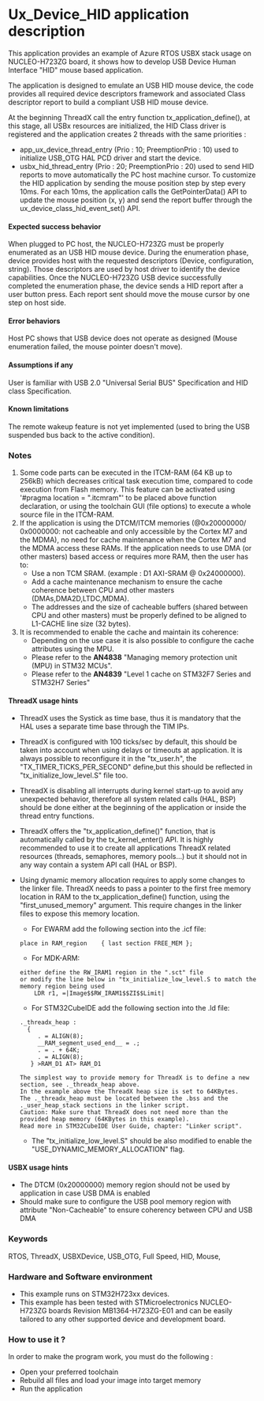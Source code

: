 
# <b>Ux_Device_HID application description</b>

This application provides an example of Azure RTOS USBX stack usage on NUCLEO-H723ZG board,
it shows how to develop USB Device Human Interface "HID" mouse based application.

The application is designed to emulate an USB HID mouse device, the code provides all required device descriptors framework
and associated Class descriptor report to build a compliant USB HID mouse device.

At the beginning ThreadX call the entry function tx_application_define(), at this stage, all USBx resources
are initialized, the HID Class driver is registered and the application creates 2 threads with the same priorities :

  - app_ux_device_thread_entry (Prio : 10; PreemptionPrio : 10) used to initialize USB_OTG HAL PCD driver and start the device.
  - usbx_hid_thread_entry (Prio : 20; PreemptionPrio : 20) used to send HID reports to move automatically the PC host machine cursor.
To customize the HID application by sending the mouse position step by step every 10ms.
For each 10ms, the application calls the GetPointerData() API to update the mouse position (x, y) and send
the report buffer through the ux_device_class_hid_event_set() API.

#### <b>Expected success behavior</b>

When plugged to PC host, the NUCLEO-H723ZG must be properly enumerated as an USB HID mouse device.
During the enumeration phase, device provides host with the requested descriptors (Device, configuration, string).
Those descriptors are used by host driver to identify the device capabilities.
Once the NUCLEO-H723ZG USB device successfully completed the enumeration phase, the device sends a HID report after a user button press.
Each report sent should move the mouse cursor by one step on host side.

#### <b>Error behaviors</b>

Host PC shows that USB device does not operate as designed (Mouse enumeration failed, the mouse pointer doesn't move).

#### <b>Assumptions if any</b>

User is familiar with USB 2.0 "Universal Serial BUS" Specification and HID class Specification.

#### <b>Known limitations</b>

The remote wakeup feature is not yet implemented (used to bring the USB suspended bus back to the active condition).

### <b>Notes</b>

 1. Some code parts can be executed in the ITCM-RAM (64 KB up to 256kB) which decreases critical task execution time, compared to code execution from Flash memory. This feature can be activated using '#pragma location = ".itcmram"' to be placed above function declaration, or using the toolchain GUI (file options) to execute a whole source file in the ITCM-RAM.
 2.  If the application is using the DTCM/ITCM memories (@0x20000000/ 0x0000000: not cacheable and only accessible by the Cortex M7 and the MDMA), no need for cache maintenance when the Cortex M7 and the MDMA access these RAMs. If the application needs to use DMA (or other masters) based access or requires more RAM, then the user has to:
      - Use a non TCM SRAM. (example : D1 AXI-SRAM @ 0x24000000).
      - Add a cache maintenance mechanism to ensure the cache coherence between CPU and other masters (DMAs,DMA2D,LTDC,MDMA).
      - The addresses and the size of cacheable buffers (shared between CPU and other masters) must be properly defined to be aligned to L1-CACHE line size (32 bytes).
 3.  It is recommended to enable the cache and maintain its coherence:
      - Depending on the use case it is also possible to configure the cache attributes using the MPU.
      - Please refer to the **AN4838** "Managing memory protection unit (MPU) in STM32 MCUs".
      - Please refer to the **AN4839** "Level 1 cache on STM32F7 Series and STM32H7 Series"

#### <b>ThreadX usage hints</b>

 - ThreadX uses the Systick as time base, thus it is mandatory that the HAL uses a separate time base through the TIM IPs.
 - ThreadX is configured with 100 ticks/sec by default, this should be taken into account when using delays or timeouts at application. It is always possible to reconfigure it in the "tx_user.h", the "TX_TIMER_TICKS_PER_SECOND" define,but this should be reflected in "tx_initialize_low_level.S" file too.
 - ThreadX is disabling all interrupts during kernel start-up to avoid any unexpected behavior, therefore all system related calls (HAL, BSP) should be done either at the beginning of the application or inside the thread entry functions.
 - ThreadX offers the "tx_application_define()" function, that is automatically called by the tx_kernel_enter() API.
   It is highly recommended to use it to create all applications ThreadX related resources (threads, semaphores, memory pools...)  but it should not in any way contain a system API call (HAL or BSP).
 - Using dynamic memory allocation requires to apply some changes to the linker file.
   ThreadX needs to pass a pointer to the first free memory location in RAM to the tx_application_define() function,
   using the "first_unused_memory" argument.
   This require changes in the linker files to expose this memory location.
    + For EWARM add the following section into the .icf file:
     ```
     place in RAM_region    { last section FREE_MEM };
     ```
    + For MDK-ARM:
    ```
    either define the RW_IRAM1 region in the ".sct" file
    or modify the line below in "tx_initialize_low_level.S to match the memory region being used
        LDR r1, =|Image$$RW_IRAM1$$ZI$$Limit|
    ```
    + For STM32CubeIDE add the following section into the .ld file:
    ```
    ._threadx_heap :
      {
         . = ALIGN(8);
         __RAM_segment_used_end__ = .;
         . = . + 64K;
         . = ALIGN(8);
       } >RAM_D1 AT> RAM_D1
    ```

       The simplest way to provide memory for ThreadX is to define a new section, see ._threadx_heap above.
       In the example above the ThreadX heap size is set to 64KBytes.
       The ._threadx_heap must be located between the .bss and the ._user_heap_stack sections in the linker script.
       Caution: Make sure that ThreadX does not need more than the provided heap memory (64KBytes in this example).
       Read more in STM32CubeIDE User Guide, chapter: "Linker script".

    + The "tx_initialize_low_level.S" should be also modified to enable the "USE_DYNAMIC_MEMORY_ALLOCATION" flag.

#### <b>USBX usage hints</b>

- The DTCM (0x20000000) memory region should not be used by application in case USB DMA is enabled
- Should make sure to configure the USB pool memory region with attribute "Non-Cacheable" to ensure coherency between CPU and USB DMA

### <b>Keywords</b>

RTOS, ThreadX, USBXDevice, USB_OTG, Full Speed, HID, Mouse,

### <b>Hardware and Software environment</b>

  - This example runs on STM32H723xx devices.
  - This example has been tested with STMicroelectronics NUCLEO-H723ZG boards Revision MB1364-H723ZG-E01 and can be easily tailored to any other supported device and development board.

### <b>How to use it ?</b>

In order to make the program work, you must do the following :

 - Open your preferred toolchain
 - Rebuild all files and load your image into target memory
 - Run the application